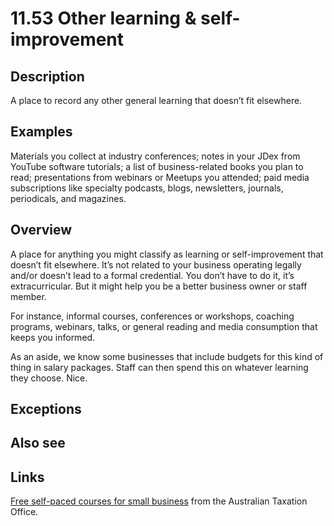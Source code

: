 # 11.53 Other learning & self-improvement

## Description

A place to record any other general learning that doesn’t fit elsewhere.

## Examples

Materials you collect at industry conferences; notes in your JDex from YouTube software tutorials; a list of business-related books you plan to read; presentations from webinars or Meetups you attended; paid media subscriptions like specialty podcasts, blogs, newsletters, journals, periodicals, and magazines.

## Overview

A place for anything you might classify as learning or self-improvement that doesn’t fit elsewhere. It’s not related to your business operating legally and/or doesn’t lead to a formal credential. You don’t have to do it, it’s extracurricular. But it might help you be a better business owner or staff member.

For instance, informal courses, conferences or workshops, coaching programs, webinars, talks, or general reading and media consumption that keeps you informed.

As an aside, we know some businesses that include budgets for this kind of thing in salary packages. Staff can then spend this on whatever learning they choose. Nice.

## Exceptions

## Also see


## Links

[Free self-paced courses for small business](https://smallbusiness.taxsuperandyou.gov.au/) from the Australian Taxation Office.
